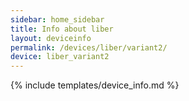 ```yaml
---
sidebar: home_sidebar
title: Info about liber
layout: deviceinfo
permalink: /devices/liber/variant2/
device: liber_variant2
---
```

{% include templates/device_info.md %}
